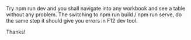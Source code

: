 Try npm run dev and you shall navigate into any workbook and see a table without any problem.
The switching to npm run build / npm run serve, do the same step it should give you errors in F12 dev tool.

Thanks!
